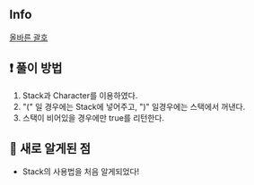 ## Info
<a href="문제 주소" rel="nofollow">올바른 괄호</a>

## ❗ 풀이 방법
1. Stack과 Character를 이용하였다.
2. "(" 일 경우에는 Stack에 넣어주고, ")" 일경우에는 스택에서 꺼낸다.
3. 스택이 비어있을 경우에만 true를 리턴한다.

## 🙂 새로 알게된 점

* Stack의 사용법을 처음 알게되었다!

